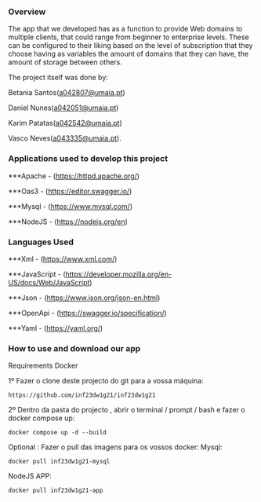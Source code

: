 
### Overview

The app that we developed has as a function to provide Web domains to multiple clients, that could range from beginner to enterprise levels. These can be configured to their liking based on the level of subscription that they choose having as variables the amount of domains that they can have, the amount of storage between others.

The project itself was done by:

Betania Santos(a042807@umaia.pt)

Daniel Nunes(a042051@umaia.pt)

Karim Patatas(a042542@umaia.pt)

Vasco Neves(a043335@umaia.pt).

### Applications used to develop this project

***Apache - (https://httpd.apache.org/)

***Oas3 - (https://editor.swagger.io/) 

***Mysql - (https://www.mysql.com/)

***NodeJS - (https://nodejs.org/en)

### Languages Used

***Xml - (https://www.xml.com/)

***JavaScript - (https://developer.mozilla.org/en-US/docs/Web/JavaScript)

***Json - (https://www.json.org/json-en.html)

***OpenApi - (https://swagger.io/specification/)

***Yaml - (https://yaml.org/)

### How to use and download our app

Requirements 
Docker 

1º Fazer o clone deste projecto do git para a vossa máquina:
```
https://github.com/inf23dw1g21/inf23dw1g21
```

2º Dentro da pasta do projecto , abrir o terminal / prompt / bash e fazer o docker  compose up:
```
docker compose up -d --build
```
Optional : 
Fazer o pull das imagens para os vossos docker:
Mysql:
```
docker pull inf23dw1g21-mysql
```
NodeJS APP:
```
docker pull inf23dw1g21-app
```
